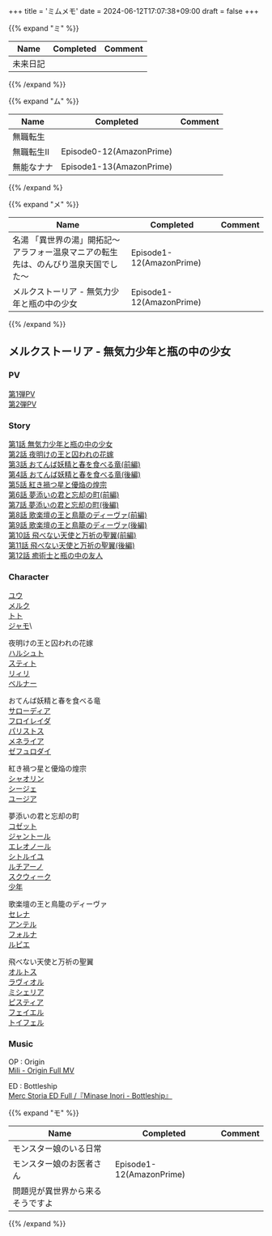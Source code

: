 +++
title = 'ミムメモ'
date = 2024-06-12T17:07:38+09:00
draft = false
+++

{{% expand "ミ" %}}

| Name | Completed | Comment |
| ---- | --------- | ------- |
| 未来日記 |           |         |

{{% /expand %}}

{{% expand "ム" %}}

| Name  | Completed                | Comment |
| ----- | ------------------------ | ------- |
| 無職転生  |                          |         |
| 無職転生Ⅱ | Episode0-12(AmazonPrime) |         |
| 無能なナナ | Episode1-13(AmazonPrime) |         |

{{% /expand %}

{{% expand "メ" %}}

| Name                                       | Completed                | Comment |
| ------------------------------------------ | ------------------------ | ------- |
| 名湯 「異世界の湯」開拓記～アラフォー温泉マニアの転生先は、のんびり温泉天国でした～ | Episode1-12(AmazonPrime) |         |
| メルクストーリア - 無気力少年と瓶の中の少女                    | Episode1-12(AmazonPrime) |         |

{{% /expand %}}


## メルクストーリア - 無気力少年と瓶の中の少女

### PV
[第1弾PV](https://www.youtube.com/watch?v=kbGvuNE2Qig)\
[第2弾PV](https://www.youtube.com/watch?v=sZos09X8c1o)

### Story
[第1話 無気力少年と瓶の中の少女](http://210.140.223.41/story/episode01.html)\
[第2話 夜明けの王と囚われの花嫁](http://210.140.223.41/story/episode02.html)\
[第3話 おてんば妖精と春を食べる竜(前編)](http://210.140.223.41/story/episode03.html)\
[第4話 おてんば妖精と春を食べる竜(後編)](http://210.140.223.41/story/episode04.html)\
[第5話 紅き禍つ星と優焔の煌宗](http://210.140.223.41/story/episode05.html)\
[第6話 夢添いの君と忘却の町(前編)](http://210.140.223.41/story/episode06.html)\
[第7話 夢添いの君と忘却の町(後編)](http://210.140.223.41/story/episode07.html)\
[第8話 歌楽壇の王と鳥籠のディーヴァ(前編)](http://210.140.223.41/story/episode08.html)\
[第9話 歌楽壇の王と鳥籠のディーヴァ(後編)](http://210.140.223.41/story/episode09.html)\
[第10話 飛べない天使と万祈の聖翼(前編)](http://210.140.223.41/story/episode10.html)\
[第11話 飛べない天使と万祈の聖翼(後編)](http://210.140.223.41/story/episode11.html)\
[第12話 癒術士と瓶の中の友人](http://210.140.223.41/story/episode12.html)

### Character
[ユウ](http://210.140.223.41/character/you.html)\
[メルク](http://210.140.223.41/character/merc.html)\
[トト](http://210.140.223.41/character/toto.html)\
[ジャモ](http://210.140.223.41/character/jamo.html)\

夜明けの王と囚われの花嫁\
[ハルシュト](http://210.140.223.41/character/world01-01.html)\
[スティト](http://210.140.223.41/character/world01-02.html)\
[リィリ](http://210.140.223.41/character/world01-03.html)\
[ベルナー](http://210.140.223.41/character/world01-04.html)

おてんば妖精と春を食べる竜\
[サローディア](http://210.140.223.41/character/world02-01.html)\
[フロイレイダ](http://210.140.223.41/character/world02-02.html)\
[パリストス](http://210.140.223.41/character/world02-03.html)\
[メネライア](http://210.140.223.41/character/world02-04.html)\
[ゼフュロダイ](http://210.140.223.41/character/world02-05.html)
  

紅き禍つ星と優焔の煌宗\
[シャオリン](http://210.140.223.41/character/world03-01.html)\
[シージェ](http://210.140.223.41/character/world03-02.html)\
[ユージア](http://210.140.223.41/character/world03-03.html)

夢添いの君と忘却の町\
[コゼット](http://210.140.223.41/character/world04-01.html)\
[ジャントール](http://210.140.223.41/character/world04-02.html)\
[エレオノール](http://210.140.223.41/character/world04-03.html)\
[シトルイユ](http://210.140.223.41/character/world04-04.html)\
[ルチアーノ](http://210.140.223.41/character/world04-05.html)\
[スクウィーク](http://210.140.223.41/character/world04-06.html)\
[少年](http://210.140.223.41/character/world04-07.html)

歌楽壇の王と鳥籠のディーヴァ\
[セレナ](http://210.140.223.41/character/world05-01.html)\
[アンテル](http://210.140.223.41/character/world05-02.html)\
[フォルナ](http://210.140.223.41/character/world05-03.html)\
[ルピエ](http://210.140.223.41/character/world05-04.html)

  

飛べない天使と万祈の聖翼\
[オルトス](http://210.140.223.41/character/world06-01.html)\
[ラヴィオル](http://210.140.223.41/character/world06-02.html)\
[ミシェリア](http://210.140.223.41/character/world06-03.html)\
[ピスティア](http://210.140.223.41/character/world06-04.html)\
[フェイエル](http://210.140.223.41/character/world06-05.html)\
[トイフェル](http://210.140.223.41/character/world06-06.html)

### Music
OP : Origin\
[Mili - Origin Full MV](https://www.youtube.com/watch?v=S1mOq2YlgrA)

ED : Bottleship\
[Merc Storia ED Full /『Minase Inori - Bottleship』](https://www.youtube.com/watch?v=qks1ATzzGdE)



{{% expand "モ" %}}

| Name             | Completed                | Comment |
| ---------------- | ------------------------ | ------- |
| モンスター娘のいる日常      |                          |         |
| モンスター娘のお医者さん     | Episode1-12(AmazonPrime) |         |
| 問題児が異世界から来るそうですよ |                          |         |

{{% /expand %}}




  

